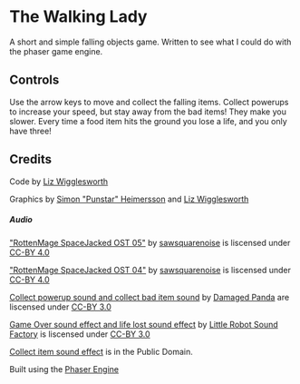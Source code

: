 # The Walking Lady
A short and simple falling objects game. Written to see what I could do with the phaser game engine.

## Controls
Use the arrow keys to move and collect the falling items. Collect powerups to increase your speed, but stay away from the bad items! They make you slower. Every time a food item hits the ground you lose a life, and you only have three!

## Credits
Code by [Liz Wigglesworth](https://github.com/lizgw)

Graphics by [Simon "Punstar" Heimersson](https://twitter.com/PunStarOfficial) and [Liz Wigglesworth](https://github.com/lizgw)

##### Audio
["RottenMage SpaceJacked OST 05"](http://freemusicarchive.org/music/sawsquarenoise/RottenMage_SpaceJacked/RottenMage_SpaceJacked_OST_05) by [sawsquarenoise](http://freemusicarchive.org/music/sawsquarenoise/) is liscensed under [CC-BY 4.0](https://creativecommons.org/licenses/by/4.0/)

["RottenMage SpaceJacked OST 04"](http://freemusicarchive.org/music/sawsquarenoise/RottenMage_SpaceJacked/RottenMage_SpaceJacked_OST_04) by [sawsquarenoise](http://freemusicarchive.org/music/sawsquarenoise/) is liscensed under [CC-BY 4.0](https://creativecommons.org/licenses/by/4.0/)

[Collect powerup sound and collect bad item sound](http://opengameart.org/content/100-plus-game-sound-effects-wavoggm4a) by [Damaged Panda](http://opengameart.org/users/damaged-panda) are liscensed under [CC-BY 3.0](https://creativecommons.org/licenses/by/3.0/)

[Game Over sound effect and life lost sound effect](http://opengameart.org/content/8-bit-sound-effects-library) by [Little Robot Sound Factory](http://www.littlerobotsoundfactory.com/) is liscensed under [CC-BY 3.0](https://creativecommons.org/licenses/by/3.0[/)

[Collect item sound effect](http://opengameart.org/content/10-8bit-coin-sounds) is in the Public Domain.

Built using the [Phaser Engine](http://phaser.io/)
